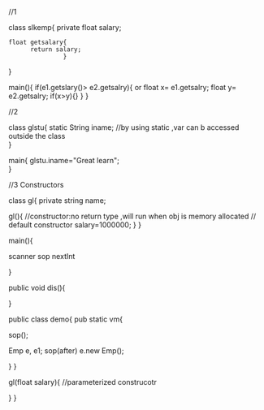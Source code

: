 //1

class slkemp{
private float salary;

    float getsalary{
          return salary;
                   }

}

main(){
if(e1.getslary()> e2.getsalry){ or float x= e1.getsalry;
float y= e2.getsalry;
if(x>y){}
}
}

//2

class glstu{
static String iname;
//by using static ,var can b accessed outside the class  
}

main{
glstu.iname="Great learn";  
}

//3 Constructors

class gl{
private string name;

gl(){ //constructor:no return type ,will run when obj is memory allocated
// default constructor
salary=1000000;
}
}

main(){

scanner
sop
nextInt

}

public void dis(){

}

public class demo{
pub static vm{

sop();

Emp e, e1;
sop(after)
e.new Emp();

}
}

gl(float salary){ //parameterized construcotr

}
}
